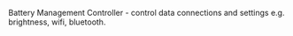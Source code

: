 Battery Management Controller - control data connections and settings e.g. brightness, wifi, bluetooth.
